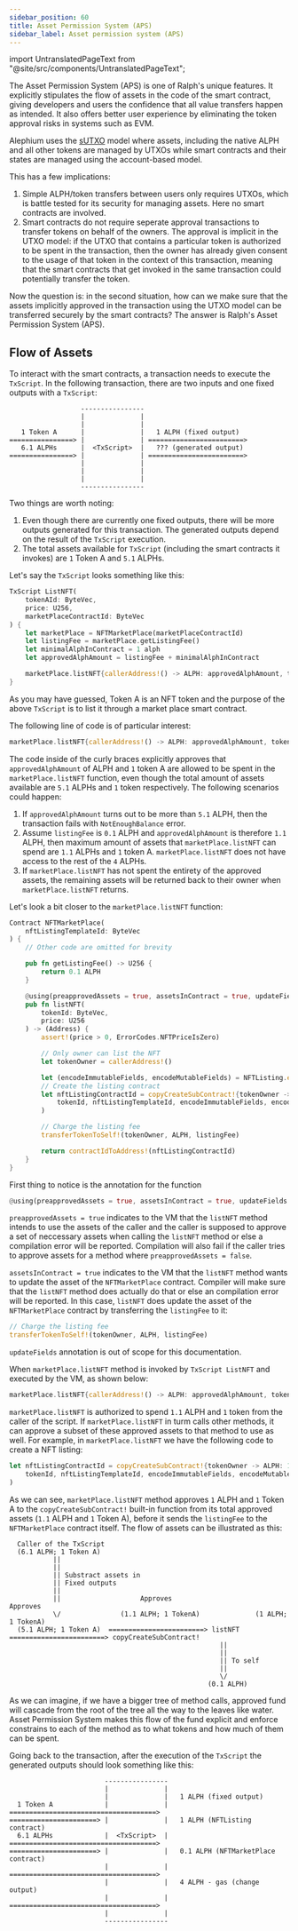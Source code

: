 ```yaml
---
sidebar_position: 60
title: Asset Permission System (APS)
sidebar_label: Asset permission system (APS)
---
```


import UntranslatedPageText from "@site/src/components/UntranslatedPageText";

<UntranslatedPageText />

The Asset Permission System (APS) is one of Ralph's unique
features. It explicitly stipulates the flow of assets in the code of
the smart contract, giving developers and users the confidence that
all value transfers happen as intended. It also offers better user
experience by eliminating the token approval risks in systems such as
EVM.

Alephium uses the
[sUTXO](https://medium.com/@alephium/an-introduction-to-the-stateful-utxo-model-8de3b0f76749)
model where assets, including the native ALPH and all other tokens are
managed by UTXOs while smart contracts and their states are managed
using the account-based model.

This has a few implications:

1. Simple ALPH/token transfers between users only requires UTXOs,
   which is battle tested for its security for managing assets. Here
   no smart contracts are involved.
2. Smart contracts do not require seperate approval transactions to
   transfer tokens on behalf of the owners. The approval is implicit
   in the UTXO model: if the UTXO that contains a particular token is
   authorized to be spent in the transaction, then the owner has
   already given consent to the usage of that token in the context of
   this transaction, meaning that the smart contracts that get invoked
   in the same transaction could potentially transfer the token.

Now the question is: in the second situation, how can we make sure
that the assets implicitly approved in the transaction using the UTXO
model can be transferred securely by the smart contracts? The answer
is Ralph's Asset Permission System (APS).

## Flow of Assets

To interact with the smart contracts, a transaction needs to execute the
`TxScript`. In the following transaction, there are two inputs and one
fixed outputs with a `TxScript`:

```
                  ----------------
                  |              |
                  |              |
   1 Token A      |              |   1 ALPH (fixed output)
================> |              | ========================>
   6.1 ALPHs      |  <TxScript>  |   ??? (generated output)
================> |              | ========================>
                  |              | 
                  |              | 
                  |              |
                  ----------------
```

Two things are worth noting:

1. Even though there are currently one fixed outputs, there will be
   more outputs generated for this transaction. The generated outputs
   depend on the result of the `TxScript` execution.
2. The total assets available for `TxScript` (including the smart
   contracts it invokes) are `1` Token A and `5.1` ALPHs.

Let's say the `TxScript` looks something like this:

```rust
TxScript ListNFT(
    tokenAId: ByteVec,
    price: U256,
    marketPlaceContractId: ByteVec
) {
    let marketPlace = NFTMarketPlace(marketPlaceContractId)
    let listingFee = marketPlace.getListingFee()
    let minimalAlphInContract = 1 alph
    let approvedAlphAmount = listingFee + minimalAlphInContract

    marketPlace.listNFT{callerAddress!() -> ALPH: approvedAlphAmount, tokenAId: 1}(tokenAId, price)
}
```

As you may have guessed, Token A is an NFT token and the purpose of
the above `TxScript` is to list it through a market place smart contract.

The following line of code is of particular interest:

```rust
marketPlace.listNFT{callerAddress!() -> ALPH: approvedAlphAmount, tokenAId: 1}(tokenAId, price)
```

The code inside of the curly braces explicitly approves that
`approvedAlphAmount` of ALPH and `1` token A are allowed to be
spent in the `marketPlace.listNFT` function, even though the total
amount of assets available are `5.1` ALPHs and `1` token
respectively. The following scenarios could happen:

1. If `approvedAlphAmount` turns out to be more than `5.1` ALPH, then
   the transaction fails with `NotEnoughBalance` error.
2. Assume `listingFee` is `0.1` ALPH and `approvedAlphAmount` is
   therefore `1.1` ALPH, then maximum amount of assets that
   `marketPlace.listNFT` can spend are `1.1` ALPHs and `1` token
   A. `marketPlace.listNFT` does not have access to the rest of the
   `4` ALPHs.
3. If `marketPlace.listNFT` has not spent the entirety of the approved
   assets, the remaining assets will be returned back to their owner
   when `marketPlace.listNFT` returns.

Let's look a bit closer to the `marketPlace.listNFT` function:

```rust
Contract NFTMarketPlace(
    nftListingTemplateId: ByteVec
) {
    // Other code are omitted for brevity

    pub fn getListingFee() -> U256 {
        return 0.1 ALPH
    }

    @using(preapprovedAssets = true, assetsInContract = true, updateFields = false)
    pub fn listNFT(
        tokenId: ByteVec,
        price: U256
    ) -> (Address) {
        assert!(price > 0, ErrorCodes.NFTPriceIsZero)

        // Only owner can list the NFT
        let tokenOwner = callerAddress!()

        let (encodeImmutableFields, encodeMutableFields) = NFTListing.encodeFields!(tokenId, tokenOwner, selfAddress!(), commissionRate, price)
        // Create the listing contract
        let nftListingContractId = copyCreateSubContract!{tokenOwner -> ALPH: 1 alph, tokenId: 1}(
            tokenId, nftListingTemplateId, encodeImmutableFields, encodeMutableFields
        )

        // Charge the listing fee
        transferTokenToSelf!(tokenOwner, ALPH, listingFee)

        return contractIdToAddress!(nftListingContractId)
    }
}
```

First thing to notice is the annotation for the function

```rust
@using(preapprovedAssets = true, assetsInContract = true, updateFields = false)
```

`preapprovedAssets = true` indicates to the VM that the `listNFT`
method intends to use the assets of the caller and the caller is
supposed to approve a set of neccessary assets when calling the
`listNFT` method or else a compilation error will be
reported. Compilation will also fail if the caller tries to approve
assets for a method where `preapprovedAssets = false`.

`assetsInContract = true` indicates to the VM that the `listNFT`
method wants to update the asset of the `NFTMarketPlace`
contract. Compiler will make sure that the `listNFT` method does
actually do that or else an compilation error will be reported. In
this case, `listNFT` does update the asset of the `NFTMarketPlace`
contract by transferring the `listingFee` to it:

```rust
// Charge the listing fee
transferTokenToSelf!(tokenOwner, ALPH, listingFee)
```

`updateFields` annotation is out of scope for this documentation.

When `marketPlace.listNFT` method is invoked by `TxScript ListNFT` and
executed by the VM, as shown below:

```rust
marketPlace.listNFT{callerAddress!() -> ALPH: approvedAlphAmount, tokenAId: 1}(tokenAId, price)
```

`marketPlace.listNFT` is authorized to spend `1.1` ALPH and `1` token
from the caller of the script. If `marketPlace.listNFT` in turm calls
other methods, it can approve a subset of these approved assets to
that method to use as well. For example, in `marketPlace.listNFT` we
have the following code to create a NFT listing:

```rust
let nftListingContractId = copyCreateSubContract!{tokenOwner -> ALPH: 1 alph, tokenId: 1}(
    tokenId, nftListingTemplateId, encodeImmutableFields, encodeMutableFields
)
```

As we can see, `marketPlace.listNFT` method approves `1` ALPH and `1` Token A to
the `copyCreateSubContract!` built-in function from its total approved
assets (`1.1` ALPH and `1` Token A), before it sends the `listingFee`
to the `NFTMarketPlace` contract itself. The flow of assets can be
illustrated as this:

```
  Caller of the TxScript
  (6.1 ALPH; 1 Token A)
           ||
           ||
           || Substract assets in
           || Fixed outputs
           ||
           ||                    Approves                         Approves
           \/               (1.1 ALPH; 1 TokenA)              (1 ALPH; 1 TokenA)
  (5.1 ALPH; 1 Token A)  ========================> listNFT ========================> copyCreateSubContract!
                                                     ||
                                                     ||
                                                     || To self
                                                     ||
                                                     \/
                                                  (0.1 ALPH)
```

As we can imagine, if we have a bigger tree of method calls, approved
fund will cascade from the root of the tree all the way to the leaves
like water. Asset Permission System makes this flow of the fund
explicit and enforce constrains to each of the method as to what tokens
and how much of them can be spent.

Going back to the transaction, after the execution of the `TxScript`
the generated outputs should look something like this:

```
                        ----------------
                        |              |
                        |              |   1 ALPH (fixed output)
  1 Token A             |              | =====================================>
======================> |              |   1 ALPH (NFTListing contract)
  6.1 ALPHs             |  <TxScript>  | =====================================>
======================> |              |   0.1 ALPH (NFTMarketPlace contract)
                        |              | =====================================>
                        |              |   4 ALPH - gas (change output)
                        |              | =====================================>
                        |              |
                        ----------------
```

